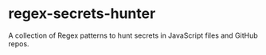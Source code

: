 # regex-secrets-hunter
A collection of Regex patterns to hunt secrets in JavaScript files and GitHub repos.
